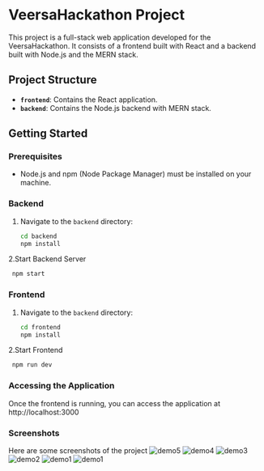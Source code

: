 # VeersaHackathon Project

This project is a full-stack web application developed for the VeersaHackathon. It consists of a frontend built with React and a backend built with Node.js and the MERN stack.

## Project Structure

- **`frontend`**: Contains the React application.
- **`backend`**: Contains the Node.js backend with MERN stack.

## Getting Started

### Prerequisites

- Node.js and npm (Node Package Manager) must be installed on your machine.

### Backend

1. Navigate to the `backend` directory:

   ```bash
   cd backend
   npm install
   ```
   
2.Start Backend Server
  ```bash
   npm start
```


### Frontend

1. Navigate to the `backend` directory:

   ```bash
   cd frontend
   npm install
   ```


2.Start Frontend
  ```bash
   npm run dev
  ```
### Accessing the Application
Once the frontend is running, you can access the application at http://localhost:3000

###  Screenshots 
Here are some screenshots of the project
![demo5](https://github.com/user-attachments/assets/f6ed0fae-a0d8-444a-a001-02ee827a7883)
![demo4](https://github.com/user-attachments/assets/7a13d41c-7b88-4a40-9fb5-6422477a1eac)
![demo3](https://github.com/user-attachments/assets/4d64bf8e-441c-4e37-85f6-859853450c59)
![demo2](https://github.com/user-attachments/assets/076860a0-7919-4736-881a-604de7342abc)
![demo1](https://github.com/user-attachments/assets/3fd4fbbf-1c06-4a62-aa31-48102e8a3cae)
![demo1](https://github.com/user-attachments/assets/15dd9391-8287-4725-a99c-e53c882daf7e)
